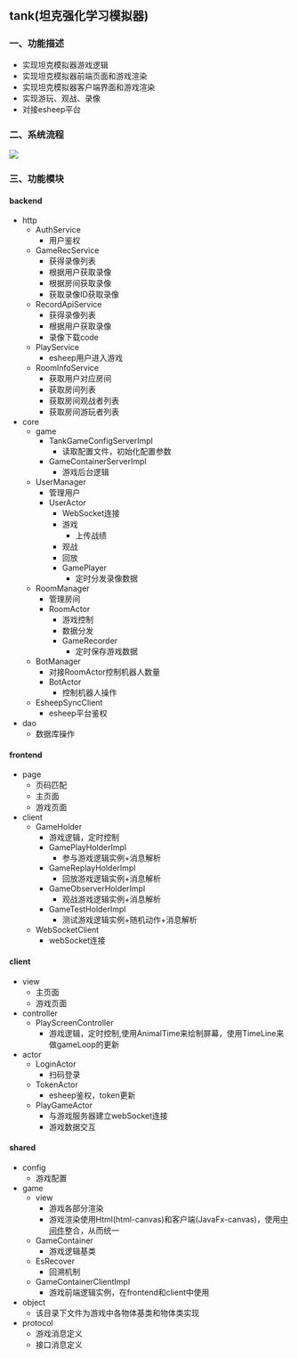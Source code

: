 ## tank(坦克强化学习模拟器)

### 一、功能描述

* 实现坦克模拟器游戏逻辑
* 实现坦克模拟器前端页面和游戏渲染
* 实现坦克模拟器客户端界面和游戏渲染
* 实现游玩、观战、录像
* 对接esheep平台


### 二、系统流程

<img src="http://github.com/unicorn.png">

### 三、功能模块

#### backend
  - http
     - AuthService
        - 用户鉴权
     - GameRecService
        - 获得录像列表
        - 根据用户获取录像
        - 根据房间获取录像
        - 获取录像ID获取录像
     - RecordApiService
        - 获得录像列表
        - 根据用户获取录像
        - 录像下载code
     - PlayService
        - esheep用户进入游戏
     - RoomInfoService
        - 获取用户对应房间
        - 获取房间列表
        - 获取房间观战者列表
        - 获取房间游玩者列表
  - core
     - game
        - TankGameConfigServerImpl
            - 读取配置文件，初始化配置参数
        - GameContainerServerImpl
            - 游戏后台逻辑
     - UserManager
        - 管理用户
        - UserActor
            - WebSocket连接
            - 游戏
                - 上传战绩
            - 观战
            - 回放
            - GamePlayer
                - 定时分发录像数据
     - RoomManager
        - 管理房间
        - RoomActor
            - 游戏控制
            - 数据分发
            - GameRecorder
                - 定时保存游戏数据
     - BotManager
        - 对接RoomActor控制机器人数量
        - BotActor
            - 控制机器人操作
     - EsheepSyncClient
        - esheep平台鉴权
  - dao
     - 数据库操作
     
#### frontend
  - page
     - 页码匹配
     - 主页面
     - 游戏页面
  - client 
     - GameHolder
        - 游戏逻辑，定时控制
        - GamePlayHolderImpl
            - 参与游戏逻辑实例+消息解析
        - GameReplayHolderImpl
            - 回放游戏逻辑实例+消息解析
        - GameObserverHolderImpl
            - 观战游戏逻辑实例+消息解析
        - GameTestHolderImpl
            - 测试游戏逻辑实例+随机动作+消息解析
     - WebSocketClient
        - webSocket连接
        
#### client
  - view
     - 主页面
     - 游戏页面
  - controller
     - PlayScreenController
        - 游戏逻辑，定时控制,使用AnimalTime来绘制屏幕，使用TimeLine来做gameLoop的更新
  - actor
     - LoginActor
        - 扫码登录
     - TokenActor
        - esheep鉴权，token更新
     - PlayGameActor
        - 与游戏服务器建立webSocket连接
        - 游戏数据交互
     
#### shared
  - config
    - 游戏配置
  - game
    - view
        - 游戏各部分渲染
        - 游戏渲染使用Html(html-canvas)和客户端(JavaFx-canvas)，使用[中间件]()整合，从而统一
    - GameContainer
        - 游戏逻辑基类
    - EsRecover
        - 回溯机制
    - GameContainerClientImpl
        - 游戏前端逻辑实例，在frontend和client中使用
  - object
    - 该目录下文件为游戏中各物体基类和物体类实现
  - protocol
    - 游戏消息定义
    - 接口消息定义